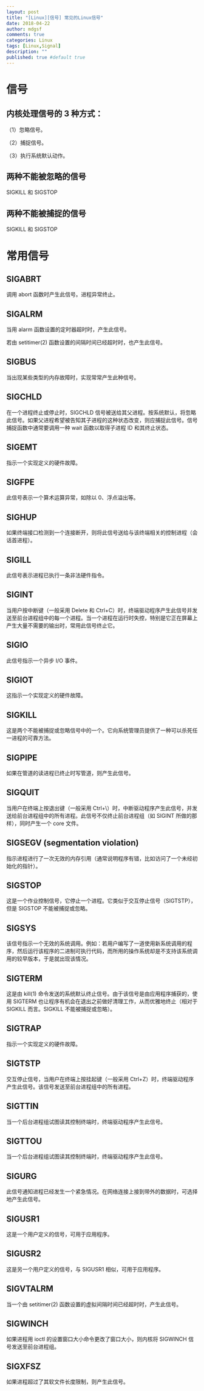 ```yaml
---
layout: post
title: "[Linux][信号] 常见的Linux信号"
date: 2018-04-22
author: mdgsf
comments: true
categories: Linux
tags: [Linux,Signal]
description: ""
published: true #default true
---
```


# 信号

## 内核处理信号的 3 种方式：

（1）忽略信号。

（2）捕捉信号。

（3）执行系统默认动作。

## 两种不能被忽略的信号

SIGKILL 和 SIGSTOP

## 两种不能被捕捉的信号

SIGKILL 和 SIGSTOP


# 常用信号

## SIGABRT

调用 abort 函数时产生此信号。进程异常终止。

## SIGALRM

当用 alarm 函数设置的定时器超时时，产生此信号。

若由 setitimer(2) 函数设置的间隔时间已经超时时，也产生此信号。

## SIGBUS

当出现某些类型的内存故障时，实现常常产生此种信号。

## SIGCHLD 

在一个进程终止或停止时，SIGCHLD 信号被送给其父进程。按系统默认，将忽略此信号。如果父进程希望被告知其子进程的这种状态改变，则应捕捉此信号。信号捕捉函数中通常要调用一种 wait 函数以取得子进程 ID 和其终止状态。

## SIGEMT

指示一个实现定义的硬件故障。

## SIGFPE 

此信号表示一个算术运算异常，如除以 0、浮点溢出等。

## SIGHUP

如果终端接口检测到一个连接断开，则将此信号送给与该终端相关的控制进程（会话首进程）。

## SIGILL

此信号表示进程已执行一条非法硬件指令。

## SIGINT

当用户按中断键（一般采用 Delete 和 Ctrl+C）时，终端驱动程序产生此信号并发送至前台进程组中的每一个进程。当一个进程在运行时失控，特别是它正在屏幕上产生大量不需要的输出时，常用此信号终止它。

## SIGIO

此信号指示一个异步 I/O 事件。

## SIGIOT

这指示一个实现定义的硬件故障。

## SIGKILL

这是两个不能被捕捉或忽略信号中的一个。它向系统管理员提供了一种可以杀死任一进程的可靠方法。

## SIGPIPE

如果在管道的读进程已终止时写管道，则产生此信号。

## SIGQUIT

当用户在终端上按退出键（一般采用 Ctrl+\）时，中断驱动程序产生此信号，并发送给前台进程组中的所有进程。此信号不仅终止前台进程组（如 SIGINT 所做的那样），同时产生一个 core 文件。

## SIGSEGV (segmentation violation)

指示进程进行了一次无效的内存引用（通常说明程序有错，比如访问了一个未经初始化的指针）。

## SIGSTOP

这是一个作业控制信号，它停止一个进程。它类似于交互停止信号（SIGTSTP），但是 SIGSTOP 不能被捕捉或忽略。

## SIGSYS

该信号指示一个无效的系统调用。例如：若用户编写了一道使用新系统调用的程序，然后运行该程序的二进制可执行代码，而所用的操作系统却是不支持该系统调用的较早版本，于是就出现该情况。

## SIGTERM

这是由 kill(1) 命令发送的系统默认终止信号。由于该信号是由应用程序捕获的，使用 SIGTERM 也让程序有机会在退出之前做好清理工作，从而优雅地终止（相对于 SIGKILL 而言。SIGKILL 不能被捕捉或忽略）。

## SIGTRAP

指示一个实现定义的硬件故障。

## SIGTSTP

交互停止信号，当用户在终端上按挂起键（一般采用 Ctrl+Z）时，终端驱动程序产生此信号。该信号发送至前台进程组中的所有进程。

## SIGTTIN

当一个后台进程组试图读其控制终端时，终端驱动程序产生此信号。

## SIGTTOU

当一个后台进程组试图读其控制终端时，终端驱动程序产生此信号。

## SIGURG

此信号通知进程已经发生一个紧急情况。在网络连接上接到带外的数据时，可选择地产生此信号。

## SIGUSR1

这是一个用户定义的信号，可用于应用程序。

## SIGUSR2

这是另一个用户定义的信号，与 SIGUSR1 相似，可用于应用程序。

## SIGVTALRM

当一个由 setitimer(2) 函数设置的虚拟间隔时间已经超时时，产生此信号。

## SIGWINCH

如果进程用 ioctl 的设置窗口大小命令更改了窗口大小，则内核将 SIGWINCH 信号发送至前台进程组。

## SIGXFSZ

如果进程超过了其软文件长度限制，则产生此信号。

